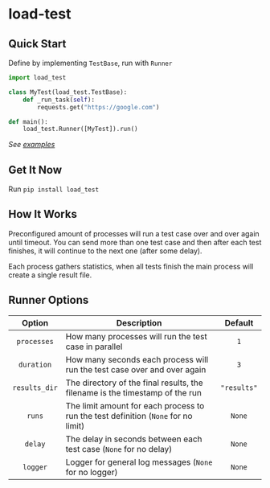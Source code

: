 # load-test

## Quick Start

Define by implementing `TestBase`, run with `Runner`

```python
import load_test

class MyTest(load_test.TestBase):
    def _run_task(self):
        requests.get("https://google.com")

def main():
    load_test.Runner([MyTest]).run()
```

_See [examples](/examples)_

## Get It Now

Run `pip install load_test`

## How It Works

Preconfigured amount of processes will run a test case over and over again until timeout. You can send more than one
test case and then after each test finishes, it will continue to the next one (after some delay).

Each process gathers statistics, when all tests finish the main process will create a single result file.

## Runner Options

|Option|Description|Default|
|:---:|---|:---:|
|`processes`|How many processes will run the test case in parallel|`1`|
|`duration`|How many seconds each process will run the test case over and over again|`3`|
|`results_dir`|The directory of the final results, the filename is the timestamp of the run|`"results"`|
|`runs`|The limit amount for each process to run the test definition (`None` for no limit)|`None`|
|`delay`|The delay in seconds between each test case (`None` for no delay)|`None`|
|`logger`|Logger for general log messages (`None` for no logger)|`None`|
